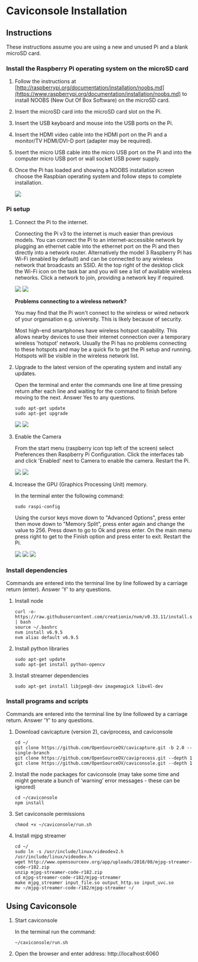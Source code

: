 # Caviconsole Installation

## Instructions

These instructions assume you are using a new and unused Pi and a blank microSD card.

### Install the Raspberry Pi operating system on the microSD card

1. Follow the instructions at [http://raspberrypi.org/documentation/installation/noobs.md](https://www.raspberrypi.org/documentation/installation/noobs.md) to install NOOBS (New Out Of Box Software) on the microSD card. 

2. Insert the microSD card into the microSD card slot on the Pi.

3. Insert the USB keyboard and mouse into the USB ports on the Pi.

4. Insert the HDMI video cable into the HDMI port on the Pi and a monitor/TV HDMI/DVI-D port (adapter may be required).

5. Insert the micro USB cable into the micro USB port on the Pi and into the computer micro USB port or wall socket USB power supply.

6. Once the Pi has loaded and showing a NOOBS installation screen choose the Raspbian operating system and follow steps to complete installation.

    ![](./images/noobs.png)


### Pi setup

1. Connect the Pi to the internet.

    Connecting the Pi v3 to the internet is much easier than previous models. You can connect the Pi to an internet-accessible network by plugging an ethernet cable into the ethernet port on the Pi and then directly into a network router. Alternatively the model 3 Raspberry Pi has Wi-Fi (enabled by default) and can be connected to any wireless network that broadcasts an SSID. At the top right of the desktop click the Wi-Fi icon on the task bar and you will see a list of available wireless networks. Click a network to join, providing a network key if required.

    ![](./images/task_bar_wifi.jpg)
    ![](./images/wireless_network_list.jpg)

    **Problems connecting to a wireless network?**

    You may find that the Pi won't connect to the wireless or wired network of your organsation e.g. university. This is likely because of security.

    Most high-end smartphones have wireless hotspot capability. This allows nearby devices to use their internet connection over a temporary wireless 'hotspot' network. Usually the Pi has no problems connecting to these hotspots and may be a quick fix to get the Pi setup and running. Hotspots will be visible in the wireless network list.

2. Upgrade to the latest version of the operating system and install any updates.

    Open the terminal and enter the commands one line at time pressing return after each line and waiting for the command to finish before moving to the next. Answer Yes to any questions.

    ```
    sudo apt-get update
    sudo apt-get upgrade
    ```

    ![](./images/terminal_shortcut.jpg)
    ![](./images/terminal_update_cmd.jpg)


3. Enable the Camera

    From the start menu (raspberry icon top left of the screen) select Preferences then Raspberry Pi Configuration. Click the interfaces tab and click 'Enabled' next to Camera to enable the camera. Restart the Pi.

    ![](./images/open_config.jpg)
    ![](./images/config_gui.jpg)
    

4. Increase the GPU (Graphics Processing Unit) memory.

    In the terminal enter the following command:

    ```
    sudo raspi-config
    ```

    Using the cursor keys move down to "Advanced Options", press enter then move down to "Memory Split", press enter again and change the value to 256. Press down to go to Ok and press enter. On the main menu press right to get to the Finish option and press enter to exit. Restart the Pi.

    ![](./images/config_main_menu.jpg)
    ![](./images/config_advanced_options.jpg)
    ![](./images/config_memory_split.jpg)


### Install dependencies

Commands are entered into the terminal line by line followed by a carriage return (enter). Answer 'Y' to any questions.

1. Install node

    ```
    curl -o- https://raw.githubusercontent.com/creationix/nvm/v0.33.11/install.sh | bash
    source ~/.bashrc
    nvm install v6.9.5
    nvm alias default v6.9.5
    ```

2. Install python libraries

    ```
    sudo apt-get update
    sudo apt-get install python-opencv
    ```

3. Install streamer dependencies

    ```
    sudo apt-get install libjpeg8-dev imagemagick libv4l-dev
    ```

### Install programs and scripts

Commands are entered into the terminal line by line followed by a carriage return. Answer 'Y' to any questions.

1. Download cavicapture (version 2), caviprocess, and caviconsole

    ```
    cd ~/
    git clone https://github.com/OpenSourceOV/cavicapture.git -b 2.0 --single-branch 
    git clone https://github.com/OpenSourceOV/caviprocess.git --depth 1
    git clone https://github.com/OpenSourceOV/caviconsole.git --depth 1
    ```

2. Install the node packages for caviconsole (may take some time and might generate a bunch of ‘warning’ error messages - these can be ignored)

    ```
    cd ~/caviconsole
    npm install
    ```

3. Set caviconsole permissions

    ```
    chmod +x ~/caviconsole/run.sh
    ```
  
4. Install mjpg streamer

    ```
    cd ~/
    sudo ln -s /usr/include/linux/videodev2.h /usr/include/linux/videodev.h
    wget http://www.opensourceov.org/app/uploads/2018/08/mjpg-streamer-code-r182.zip
    unzip mjpg-streamer-code-r182.zip
    cd mjpg-streamer-code-r182/mjpg-streamer
    make mjpg_streamer input_file.so output_http.so input_uvc.so
    mv ~/mjpg-streamer-code-r182/mjpg-streamer ~/
    ```

## Using Caviconsole


1. Start caviconsole

    In the terminal run the command:

    ```
    ~/caviconsole/run.sh
    ```

2. Open the browser and enter address: http://localhost:6060


